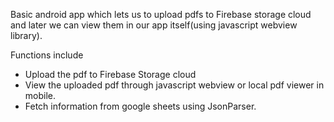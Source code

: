 Basic android app which lets us to upload pdfs to Firebase storage cloud and later we can view them in our app itself(using javascript webview library).

Functions include 
- Upload the pdf to Firebase Storage cloud 
- View the uploaded pdf through javascript webview or local pdf viewer in mobile.
- Fetch information from google sheets using JsonParser.

